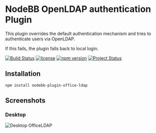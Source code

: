 # NodeBB OpenLDAP authentication Plugin

This plugin overrides the default authentication mechanism and tries to authenticate users via OpenLDAP.

If this fails, the plugin falls back to local login.

[![Build Status](https://travis-ci.org/smartameer/nodebb-plugin-office-ldap.svg?branch=master)](https://travis-ci.org/smartameer/nodebb-plugin-office-ldap) [![license](https://img.shields.io/github/license/mashape/apistatus.svg?maxAge=2592000?style=plastic)](https://github.com/smartameer/nodebb-plugin-office-ldap/blob/master/LICENSE) [![npm version](https://badge.fury.io/js/nodebb-plugin-office-ldap.svg)](https://badge.fury.io/js/nodebb-plugin-office-ldap) [![Project Status](https://img.shields.io/badge/Project%20Status-Stable-brightgreen.svg?maxAge=2592000?style=plastic)](https://www.npmjs.com/package/nodebb-plugin-office-ldap)

## Installation

    npm install nodebb-plugin-office-ldap

## Screenshots

### Desktop
![Desktop OfficeLDAP](screenshots/desktop.png?raw=true)
